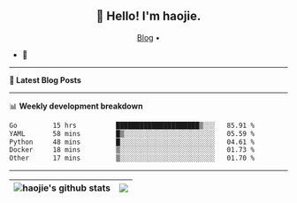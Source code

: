 <h2 align="center">👋 Hello! I'm haojie.</h2>
<p align="center">
  <a href="https://aoyouer.com">Blog</a> •
</p>


- 🔭 


-------

**📝 Latest Blog Posts**


-------

📊 **Weekly development breakdown**
<!--START_SECTION:waka-->

```txt
Go         15 hrs          █████████████████████▒░░░   85.91 %
YAML       58 mins         █▒░░░░░░░░░░░░░░░░░░░░░░░   05.59 %
Python     48 mins         █░░░░░░░░░░░░░░░░░░░░░░░░   04.61 %
Docker     18 mins         ▒░░░░░░░░░░░░░░░░░░░░░░░░   01.73 %
Other      17 mins         ▒░░░░░░░░░░░░░░░░░░░░░░░░   01.70 %
```

<!--END_SECTION:waka-->

-------



| <img align="center" src="https://github-readme-stats.vercel.app/api?username=haojie06&show_icons=true&theme=graywhite&show_icons=true&count_private=true&include_all_commits=true&hide_border=true" alt="haojie's github stats" /> | <img align="center" src="https://github-readme-stats.vercel.app/api/top-langs/?username=haojie06&layout=compact&theme=graywhite&hide_border=true&hide=css,html" /> |
| ------------- | ------------- |


